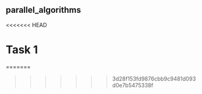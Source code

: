 ## parallel_algorithms
<<<<<<< HEAD
# Task 1
=======
>>>>>>> 3d28f153fd9876cbb9c9481d093d0e7b5475338f
